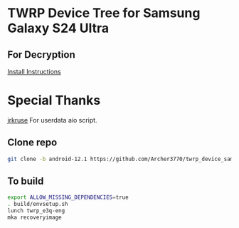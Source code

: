 # TWRP Device Tree for Samsung Galaxy S24 Ultra

## For Decryption
[Install Instructions](https://xdaforums.com/t/sm-s928b-0-userdata_aio-odin-flashable-to-automatically-remove-encryption-make-rom-rw-install-twrp-root-use-on-stock-firmware-unlocked-bootloaders.4660645/)

# Special Thanks 
[jrkruse](https://xdaforums.com/m/jrkruse.1949695/) For userdata aio script.

## Clone repo
```bash 
git clone -b android-12.1 https://github.com/Archer3770/twrp_device_samsung_e3q device/samsung/e3q
```

## To build 
```bash
export ALLOW_MISSING_DEPENDENCIES=true
. build/envsetup.sh
lunch twrp_e3q-eng
mka recoveryimage
```
